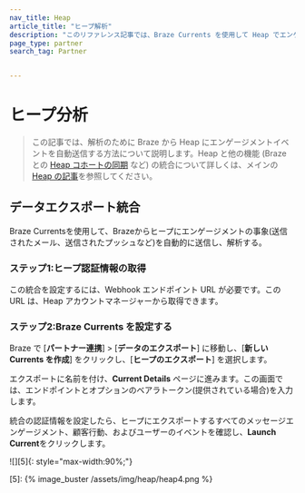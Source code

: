 ```yaml
---
nav_title: Heap
article_title: "ヒープ解析"
description: "このリファレンス記事では、Braze Currents を使用して Heap でエンゲージメントイベントを自動的に分析する方法について説明します。Heap はデジタルインサイトプラットフォームであり、Braze への Heap データのインポート、ユーザー コホートの作成、セグメント作成のための Heap への Braze データのエクスポートを行うことができます。"
page_type: partner
search_tag: Partner


---
```


# ヒープ分析

> この記事では、解析のために Braze から Heap にエンゲージメントイベントを自動送信する方法について説明します。Heap と他の機能 (Braze との [Heap コホートの同期]({{site.baseurl}}/partners/data_and_infrastructure_agility/cohort_import/heap/#data-import-integration) など) の統合について詳しくは、メインの[Heap の記事]({{site.baseurl}}/partners/data_and_infrastructure_agility/cohort_import/heap/)を参照してください。

## データエクスポート統合

Braze Currentsを使用して、Brazeからヒープにエンゲージメントの事象(送信されたメール、送信されたプッシュなど)を自動的に送信し、解析する。

### ステップ1:ヒープ認証情報の取得

この統合を設定するには、Webhook エンドポイント URL が必要です。この URL は、Heap アカウントマネージャーから取得できます。

### ステップ2:Braze Currents を設定する

Braze で [**パートナー連携**] > [**データのエクスポート**] に移動し、[**新しい Currents を作成**] をクリックし、[**ヒープのエクスポート**] を選択します。 

エクスポートに名前を付け、**Current Details** ページに進みます。この画面では、エンドポイントとオプションのベアラトークン(提供されている場合)を入力します。

統合の認証情報を設定したら、ヒープにエクスポートするすべてのメッセージエンゲージメント、顧客行動、およびユーザーのイベントを確認し、**Launch Current**をクリックします。

![][5]{: style="max-width:90%;"}

[5]: {% image_buster /assets/img/heap/heap4.png %} 
